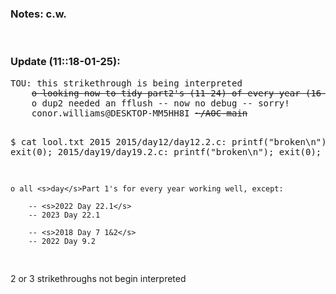 <h3>Notes: c.w.</h3>
<br>
<h3>Update (11::18-01-25):</h3>
<pre>
TOU: this strikethrough is being interpreted                 VVVVVVVVVVVVVVVVVVV
	<s>o looking now to tidy part2's (11-24) of every year (16-01-2025) </s>
	o dup2 needed an fflush -- now no debug -- sorry!
	conor.williams@DESKTOP-MM5HH8I <s>~/AOC-main</s>

$ cat lool.txt
        2015
2015/day12/day12.2.c:   printf("broken\n"); exit(0);
2015/day19/day19.2.c:   printf("broken\n"); exit(0);

	o all <s>day</s>Part 1's for every year working well, except:

		-- <s>2022 Day 22.1</s>
	   	-- 2023 Day 22.1

		-- <s>2018 Day 7 1&2</s>
	   	-- 2022 Day 9.2

</pre>

2 or 3 strikethroughs not begin interpreted
